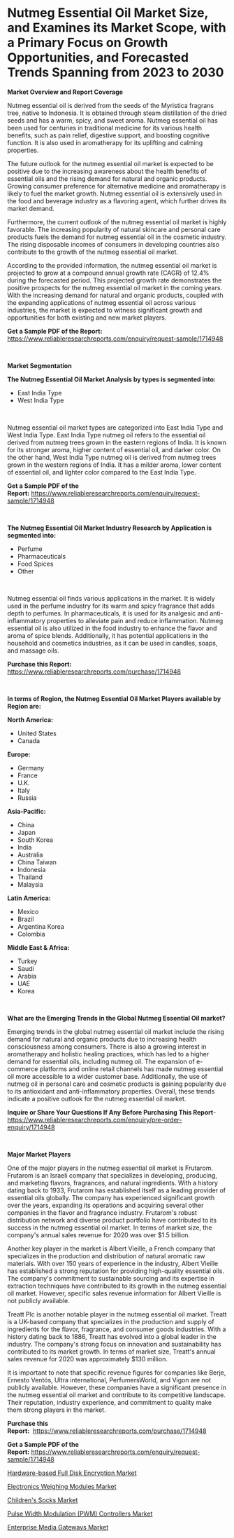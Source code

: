 <p><h1>Nutmeg Essential Oil Market Size, and Examines its Market Scope, with a Primary Focus on Growth Opportunities, and Forecasted Trends Spanning from 2023 to 2030</h1></p><p><strong>Market Overview and Report Coverage</strong></p>
<p><p>Nutmeg essential oil is derived from the seeds of the Myristica fragrans tree, native to Indonesia. It is obtained through steam distillation of the dried seeds and has a warm, spicy, and sweet aroma. Nutmeg essential oil has been used for centuries in traditional medicine for its various health benefits, such as pain relief, digestive support, and boosting cognitive function. It is also used in aromatherapy for its uplifting and calming properties.</p><p>The future outlook for the nutmeg essential oil market is expected to be positive due to the increasing awareness about the health benefits of essential oils and the rising demand for natural and organic products. Growing consumer preference for alternative medicine and aromatherapy is likely to fuel the market growth. Nutmeg essential oil is extensively used in the food and beverage industry as a flavoring agent, which further drives its market demand.</p><p>Furthermore, the current outlook of the nutmeg essential oil market is highly favorable. The increasing popularity of natural skincare and personal care products fuels the demand for nutmeg essential oil in the cosmetic industry. The rising disposable incomes of consumers in developing countries also contribute to the growth of the nutmeg essential oil market.</p><p>According to the provided information, the nutmeg essential oil market is projected to grow at a compound annual growth rate (CAGR) of 12.4% during the forecasted period. This projected growth rate demonstrates the positive prospects for the nutmeg essential oil market in the coming years. With the increasing demand for natural and organic products, coupled with the expanding applications of nutmeg essential oil across various industries, the market is expected to witness significant growth and opportunities for both existing and new market players.</p></p>
<p><strong>Get a Sample PDF of the Report:</strong> <a href="https://www.reliableresearchreports.com/enquiry/request-sample/1714948">https://www.reliableresearchreports.com/enquiry/request-sample/1714948</a></p>
<p>&nbsp;</p>
<p><strong>Market Segmentation</strong></p>
<p><strong>The Nutmeg Essential Oil Market Analysis by types is segmented into:</strong></p>
<p><ul><li>East India Type</li><li>West India Type</li></ul></p>
<p>&nbsp;</p>
<p><p>Nutmeg essential oil market types are categorized into East India Type and West India Type. East India Type nutmeg oil refers to the essential oil derived from nutmeg trees grown in the eastern regions of India. It is known for its stronger aroma, higher content of essential oil, and darker color. On the other hand, West India Type nutmeg oil is derived from nutmeg trees grown in the western regions of India. It has a milder aroma, lower content of essential oil, and lighter color compared to the East India Type.</p></p>
<p><strong>Get a Sample PDF of the Report:</strong>&nbsp;<a href="https://www.reliableresearchreports.com/enquiry/request-sample/1714948">https://www.reliableresearchreports.com/enquiry/request-sample/1714948</a></p>
<p>&nbsp;</p>
<p><strong>The Nutmeg Essential Oil Market Industry Research by Application is segmented into:</strong></p>
<p><ul><li>Perfume</li><li>Pharmaceuticals</li><li>Food Spices</li><li>Other</li></ul></p>
<p>&nbsp;</p>
<p><p>Nutmeg essential oil finds various applications in the market. It is widely used in the perfume industry for its warm and spicy fragrance that adds depth to perfumes. In pharmaceuticals, it is used for its analgesic and anti-inflammatory properties to alleviate pain and reduce inflammation. Nutmeg essential oil is also utilized in the food industry to enhance the flavor and aroma of spice blends. Additionally, it has potential applications in the household and cosmetics industries, as it can be used in candles, soaps, and massage oils.</p></p>
<p><strong>Purchase this Report:</strong>&nbsp; <a href="https://www.reliableresearchreports.com/purchase/1714948">https://www.reliableresearchreports.com/purchase/1714948</a></p>
<p>&nbsp;</p>
<p><strong>In terms of Region, the Nutmeg Essential Oil Market Players available by Region are:</strong></p>
<p>
    <p> <strong> North America: </strong>
        <ul>
            <li>United States</li>
            <li>Canada</li>
        </ul>
        </p> 
    <p> <strong> Europe: </strong>
        <ul>
            <li>Germany</li>
            <li>France</li>
            <li>U.K.</li>
            <li>Italy</li>
            <li>Russia</li>
        </ul>
        </p> 
    <p> <strong> Asia-Pacific: </strong>
        <ul>
            <li>China</li>
            <li>Japan</li>
            <li>South Korea</li>
            <li>India</li>
            <li>Australia</li>
            <li>China Taiwan</li>
            <li>Indonesia</li>
            <li>Thailand</li>
            <li>Malaysia</li>
        </ul>
        </p> 
    <p> <strong> Latin America: </strong>
        <ul>
            <li>Mexico</li>
            <li>Brazil</li>
            <li>Argentina Korea</li>
            <li>Colombia</li>
        </ul>
        </p> 
    <p> <strong> Middle East & Africa: </strong>
        <ul>
            <li>Turkey</li>
            <li>Saudi</li>
            <li>Arabia</li>
            <li>UAE</li>
            <li>Korea</li>
        </ul>
    </p>
    </p>
<p>&nbsp;</p>
<p><strong>What are the Emerging Trends in the Global Nutmeg Essential Oil market?</strong></p>
<p><p>Emerging trends in the global nutmeg essential oil market include the rising demand for natural and organic products due to increasing health consciousness among consumers. There is also a growing interest in aromatherapy and holistic healing practices, which has led to a higher demand for essential oils, including nutmeg oil. The expansion of e-commerce platforms and online retail channels has made nutmeg essential oil more accessible to a wider customer base. Additionally, the use of nutmeg oil in personal care and cosmetic products is gaining popularity due to its antioxidant and anti-inflammatory properties. Overall, these trends indicate a positive outlook for the nutmeg essential oil market.</p></p>
<p><strong>Inquire or Share Your Questions If Any Before Purchasing This Report</strong>- <a href="https://www.reliableresearchreports.com/enquiry/pre-order-enquiry/1714948">https://www.reliableresearchreports.com/enquiry/pre-order-enquiry/1714948</a></p>
<p>&nbsp;</p>
<p><strong>Major Market Players</strong></p>
<p><p>One of the major players in the nutmeg essential oil market is Frutarom. Frutarom is an Israeli company that specializes in developing, producing, and marketing flavors, fragrances, and natural ingredients. With a history dating back to 1933, Frutarom has established itself as a leading provider of essential oils globally. The company has experienced significant growth over the years, expanding its operations and acquiring several other companies in the flavor and fragrance industry. Frutarom's robust distribution network and diverse product portfolio have contributed to its success in the nutmeg essential oil market. In terms of market size, the company's annual sales revenue for 2020 was over $1.5 billion.</p><p>Another key player in the market is Albert Vieille, a French company that specializes in the production and distribution of natural aromatic raw materials. With over 150 years of experience in the industry, Albert Vieille has established a strong reputation for providing high-quality essential oils. The company's commitment to sustainable sourcing and its expertise in extraction techniques have contributed to its growth in the nutmeg essential oil market. However, specific sales revenue information for Albert Vieille is not publicly available.</p><p>Treatt Plc is another notable player in the nutmeg essential oil market. Treatt is a UK-based company that specializes in the production and supply of ingredients for the flavor, fragrance, and consumer goods industries. With a history dating back to 1886, Treatt has evolved into a global leader in the industry. The company's strong focus on innovation and sustainability has contributed to its market growth. In terms of market size, Treatt's annual sales revenue for 2020 was approximately $130 million.</p><p>It is important to note that specific revenue figures for companies like Berje, Ernesto Ventós, Ultra international, PerfumersWorld, and Vigon are not publicly available. However, these companies have a significant presence in the nutmeg essential oil market and contribute to its competitive landscape. Their reputation, industry experience, and commitment to quality make them strong players in the market.</p></p>
<p><strong>Purchase this Report:</strong>&nbsp;&nbsp;<a href="https://www.reliableresearchreports.com/purchase/1714948">https://www.reliableresearchreports.com/purchase/1714948</a></p>
<p></p>
<p><strong>Get a Sample PDF of the Report:</strong>&nbsp;<a href="https://www.reliableresearchreports.com/enquiry/request-sample/1714948">https://www.reliableresearchreports.com/enquiry/request-sample/1714948</a></p>
<p><p><a href="https://medium.com/@jenniferwhite656/hardware-based-full-disk-encryption-market-size-market-outlook-and-market-forecast-2023-to-2030-95c297af05c1">Hardware-based Full Disk Encryption Market</a></p><p><a href="https://medium.com/@bernadetteball666/decoding-electronics-weighing-modules-market-metrics-market-share-trends-and-growth-patterns-2ec83c63208b">Electronics Weighing Modules Market</a></p><p><a href="https://medium.com/@sandramurphy56/childrens-socks-market-the-key-to-successful-business-strategy-forecast-till-2030-a8bd7ad49563">Children's Socks Market</a></p><p><a href="https://medium.com/@laurenglover76/pulse-width-modulation-pwm-controllers-market-size-and-market-trends-complete-industry-overview-3b4070d90166">Pulse Width Modulation (PWM) Controllers Market</a></p><p><a href="https://medium.com/@walterkutch/enterprise-media-gateways-market-furnishes-information-on-market-share-market-trends-and-market-45f023099626">Enterprise Media Gateways Market</a></p></p>